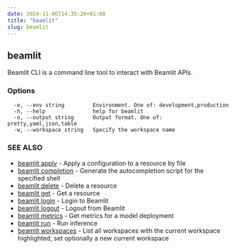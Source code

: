 ```yaml
---
date: 2024-11-06T14:35:20+01:00
title: "beamlit"
slug: beamlit
---
```

## beamlit

Beamlit CLI is a command line tool to interact with Beamlit APIs.

### Options

```
  -e, --env string         Environment. One of: development,production
  -h, --help               help for beamlit
  -o, --output string      Output format. One of: pretty,yaml,json,table
  -w, --workspace string   Specify the workspace name
```

### SEE ALSO

* [beamlit apply](beamlit_apply.md)	 - Apply a configuration to a resource by file
* [beamlit completion](beamlit_completion.md)	 - Generate the autocompletion script for the specified shell
* [beamlit delete](beamlit_delete.md)	 - Delete a resource
* [beamlit get](beamlit_get.md)	 - Get a resource
* [beamlit login](beamlit_login.md)	 - Login to Beamlit
* [beamlit logout](beamlit_logout.md)	 - Logout from Beamlit
* [beamlit metrics](beamlit_metrics.md)	 - Get metrics for a model deployment
* [beamlit run](beamlit_run.md)	 - Run inference
* [beamlit workspaces](beamlit_workspaces.md)	 - List all workspaces with the current workspace highlighted, set optionally a new current workspace

